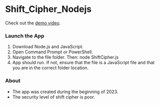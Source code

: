 # Shift_Cipher_Nodejs

Check out the [demo video](https://youtu.be/KIDk3se51iE).

### Launch the App

1) Download Node.js and JavaScript.
2) Open Command Prompt or PowerShell.
3) Navigate to the file folder. Then: node ShiftCipher.js
4) App should run. If not, ensure that the file is a JavaScript file and that you are in the correct folder location.

### About

- The app was created during the beginning of 2023. 
- The security level of shift cipher is poor.
